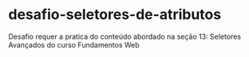 # desafio-seletores-de-atributos
Desafio requer a pratica do conteúdo abordado na seção 13: Seletores Avançados do curso Fundamentos Web
